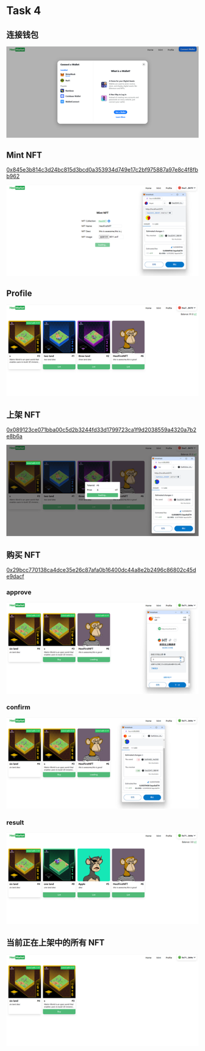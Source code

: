 # Task 4

## 连接钱包

![](./imgs/connect_wallet.png)

## Mint NFT

[0x845e3b814c3d24bc815d3bcd0a353934d749e17c2bf975887a97e8c4f8fbb962](https://sepolia.etherscan.io/tx/0x845e3b814c3d24bc815d3bcd0a353934d749e17c2bf975887a97e8c4f8fbb962)

![](./imgs/mint_nft.png)

## Profile

![](./imgs/profile.png)

## 上架 NFT

[0x089123ce071bba00c5d2b3244fd33d1799723ca1f9d2038559a4320a7b2e8b6a](https://sepolia.etherscan.io/tx/0x089123ce071bba00c5d2b3244fd33d1799723ca1f9d2038559a4320a7b2e8b6a)

![](./imgs/list.png)

## 购买 NFT

[0x29bcc770138ca4dce35e26c87afa0b16400dc44a8e2b2496c86802c45de9dacf](https://sepolia.etherscan.io/tx/0x29bcc770138ca4dce35e26c87afa0b16400dc44a8e2b2496c86802c45de9dacf)

### approve

![](./imgs/buy_approve.png)

### confirm

![](./imgs/buy_confirm.png)

### result

![](./imgs/buy_result.png)

## 当前正在上架中的所有 NFT

![](./imgs/home.png)
